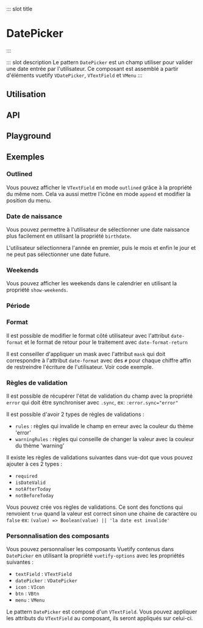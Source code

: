 ::: slot title
# DatePicker
:::

::: slot description
Le pattern `DatePicker` est un champ utiliser pour valider une date entrée par l'utilisateur.
Ce composant est assemblé a partir d'éléments vuetify `VDatePicker`, `VTextField` et `VMenu`
:::

## Utilisation

<DocExample
  eager
  file="patterns/date-picker/examples/date-picker"
/>

## API

<DocApi
  :value="['DatePicker']"
  :api="{
    DatePicker: {
      props: [
        {
          name: 'no-calendar',
          type: 'boolean',
          default: 'false',
          description: 'Désactive le calendrier.'
        },
        {
          name: 'no-prepend-icon',
          type: 'boolean',
          default: 'false',
          description: 'Désactive l\'icône de préfixe'
        },
        {
          name: 'append-icon',
          type: 'boolean',
          default: 'false',
          description: 'Utilise l\'icône d\'ajout au lieu de pré\-ajouter.'
        },
        {
          name: 'text-field-activator',
          type: 'boolean',
          default: 'false',
          description: 'Ouvre le menu du calendrier lorsque le champ de texte est cliqué.'
        },
        {
          name: 'text-field-class',
          type: 'string | string[]',
          default: 'undefined',
          description: 'Classes pour le champ VTextField'
        },
        {
          name: 'start-date',
          type: 'string',
          default: 'undefined',
          description: 'Classes pour le champ VTextField'
        },
        {
          name: 'show-week-ends',
          type: 'boolean',
          default: 'false',
          description: 'Affiche les week-ends dans le calendrier'
         },
        {
          name: 'warning-rules',
          type: 'ValidationRule[]',
          default: '[]',
          description: 'Accepte un tableau de fonctions qui prennent une valeur d\'entrée comme argument et retourne soit true / false ou une string avec un message d\'erreur'
        },
        {
          name: 'date-format',
          type: 'string',
          default: 'DD/MM/YYYY',
          description: 'Le format de date visuel'
        },
        {
          name: 'date-format-return',
          type: 'string',
          default: 'YYYY-MM-DD',
          description: 'Le format de date métier'
        },
        {
          name: 'value',
          type: 'string',
          default: '',
          description: 'La valeur du champ'
        },
        {
          name: 'mask',
          type: '[String, Boolean]',
          default: '',
          description: 'Chaîne de masque personnalisée. Par défaut, elle est calculée à partir de dateFormat. Si false est transmis, n\'appliquez pas de masque.'
        },
        {
          name: 'birthdate',
          type: 'boolean',
          default: 'false',
          description: 'Active le mode date de naissance.'
        },
        {
          name: 'picker-date',
          type: 'string',
          default: 'undefined',
          description: 'Propriété de Vuetify DatePicker qui a besoin du modificateur .sync.'
        },
        {
          name: 'error',
          type: 'boolean',
          default: 'false',
          description: 'Propriété de Vuetify qui a besoin du modificateur .sync'
        },
        {
          name: 'vuetify-options',
          type: 'Options',
          default: 'undefined',
          description: 'Personnalisation des composants Vuetify en utilisant la directive `customizable`.',
          options: '{\n	textField: `VTextField`,\n	datePicker: `VDatePicker`,\n	icon: `VIcon`,\n	btn: `VBtn`,\n	menu: `VMenu`\n}'
        }
      ],
      slots: [
        {
          name: 'prepend',
          description: 'Ajoute un élément avant le champ.'
        },
        {
          name: 'append',
          description: 'Ajoute un élément après le champ.'
        }
      ]
    }
  }"
/>

## Playground

<DocExample file="patterns/date-picker/examples/date-picker-playground" />

## Exemples

### Outlined

Vous pouvez afficher le `VTextField` en mode `outlined` grâce à la propriété du même nom. Cela va aussi mettre l'icône en mode `append` et modifier la position du menu.

<DocExample file="patterns/date-picker/examples/date-picker-outlined" />

### Date de naissance

Vous pouvez permettre à l'utilisateur de sélectionner une date naissance plus facilement en utilisant la propriété `birthdate`.

<DocInfo>

L'utilisateur sélectionnera l'année en premier, puis le mois et enfin le jour et ne peut pas sélectionner une date future.

</DocInfo>

<DocExample file="patterns/date-picker/examples/date-picker-birthdate" />

### Weekends

Vous pouvez afficher les weekends dans le calendrier en utilisant la propriété `show-weekends`.

<DocExample file="patterns/date-picker/examples/date-picker-weekends" />

### Période

<DocExample file="patterns/date-picker/examples/date-picker-range" />

### Format

Il est possible de modifier le format côté utilisateur avec l'attribut `date-format` et le format de retour pour le traitement avec `date-format-return`

<DocInfo>

Il est conseiller d'appliquer un mask avec l'attribut `mask` qui doit correspondre à l'attribut `date-format` avec des `#` pour chaque chiffre affin de restreindre l'écriture de l'utilisateur. Voir code exemple.

</DocInfo>

<DocExample file="patterns/date-picker/examples/date-picker-format" />

### Règles de validation

Il est possible de récupérer l'état de validation du champ avec la propriété `error` qui doit être synchroniser avec `.sync`,
ex: `:error.sync="error"`

Il est possible d'avoir 2 types de règles de validations :
- `rules` : règles qui invalide le champ en erreur avec la couleur du thème 'error'
- `warningRules` : règles qui conseille de changer la valeur avec la couleur du thème 'warning'

Il existe les règles de validations suivantes dans vue-dot que vous pouvez ajouter à ces 2 types :
- `required`
- `isDateValid`
- `notAfterToday`
- `notBeforeToday`

<DocInfo>

Vous pouvez crée vos règles de validations. Ce sont des fonctions qui renvoient `true` quand la valeur est correct sinon une chaine de caractère ou `false`
ex: `(value) => Boolean(value) || 'la date est invalide'`

</DocInfo>

<DocExample file="patterns/date-picker/examples/date-picker-rules" />

### Personnalisation des composants

Vous pouvez personnaliser les composants Vuetify contenus dans `DatePicker` en utilisant la propriété `vuetify-options` avec les propriétés suivantes :

- `textField` : `VTextField`
- `datePicker` : `VDatePicker`
- `icon` : `VIcon`
- `btn` : `VBtn`
- `menu` : `VMenu`

<DocInfo>

Le pattern `DatePicker` est composé d'un `VTextField`. Vous pouvez appliquer les attributs du `VTextField` au composant, ils seront appliqués sur celui-ci.

</DocInfo>

<DocExample file="patterns/date-picker/examples/date-picker-options" />
